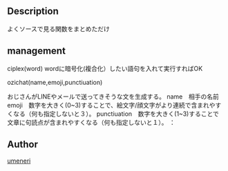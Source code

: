 ## Description
よくソースで見る関数をまとめただけ

## management
ciplex(word)
wordに暗号化(複合化）したい語句を入れて実行すればOK

ozichat(name,emoji,punctiuation)

おじさんがLINEやメールで送ってきそうな文を生成する。
name　相手の名前
emoji　数字を大きく(0~3)することで、絵文字/顔文字がより連続で含まれやすくなる（何も指定しないと３）。
punctiuation　数字を大きく(1~3)することで文章に句読点が含まれやすくなる（何も指定しないと１）。
：



## Author
[umeneri](https://github.com/umeneriman)
